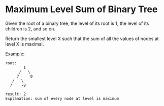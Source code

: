 # Maximum Level Sum of Binary Tree

Given the root of a binary tree, the level of its root is 1, the level of its children is 2, and so on.

Return the smallest level X such that the sum of all the values of nodes at level X is maximal.

Example:

```
root:
        1
      /   \
     7     0
   /   \
  7    -8

result: 2
Explanation: sum of every node at level is maximum
```
